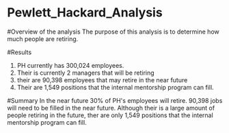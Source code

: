 # Pewlett_Hackard_Analysis

#Overview of the analysis
The purpose of this analysis is to determine how much people are retiring. 

#Results
1. PH currently has 300,024 employees.
2. Their is currently 2 managers that will be retiring
3. their are 90,398 employees that may retire in the near future
4. Their are 1,549 positions that the internal mentorship program can fill. 

#Summary
In the near future 30% of PH's employees will retire. 90,398 jobs will need to be filled in the near future. 
Although their is a large amount of people retiring in the future, ther are only 1,549 positions that the internal mentorship program can fill. 
